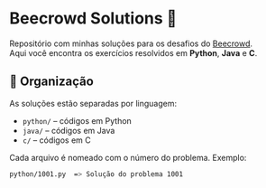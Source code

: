 # Beecrowd Solutions 🐝

Repositório com minhas soluções para os desafios do [Beecrowd](https://www.beecrowd.com.br/).  
Aqui você encontra os exercícios resolvidos em **Python**, **Java** e **C**.

## 📁 Organização

As soluções estão separadas por linguagem:

- `python/` – códigos em Python
- `java/` – códigos em Java
- `c/` – códigos em C

Cada arquivo é nomeado com o número do problema. Exemplo:
```bash
python/1001.py  => Solução do problema 1001
